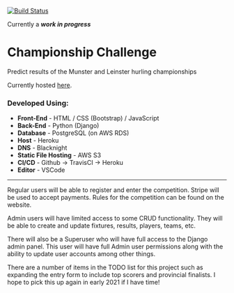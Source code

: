 [![Build Status](https://travis-ci.org/endamccarthy/ChampionshipChallenge.svg?branch=production)](https://travis-ci.org/endamccarthy/ChampionshipChallenge)

Currently a ***work in progress***

# Championship Challenge 
Predict results of the Munster and Leinster hurling championships

Currently hosted [here](https://www.championshipchallenge.ie/).

### Developed Using: 
- **Front-End** - HTML / CSS (Bootstrap) / JavaScript
- **Back-End** - Python (Django)
- **Database** - PostgreSQL (on AWS RDS)
- **Host** - Heroku
- **DNS** - Blacknight
- **Static File Hosting** - AWS S3
- **CI/CD** - Github -> TravisCI -> Heroku
- **Editor** - VSCode

---

Regular users will be able to register and enter the competition. Stripe will be used to accept payments. Rules for the competition can be found on the website.

Admin users will have limited access to some CRUD functionality. They will be able to create and update fixtures, results, players, teams, etc.

There will also be a Superuser who will have full access to the Django admin panel. This user will have full Admin user permissions along with the ability to update user accounts among other things.

There are a number of items in the TODO list for this project such as expanding the entry form to include top scorers and provincial finalists. I hope to pick this up again in early 2021 if I have time!

